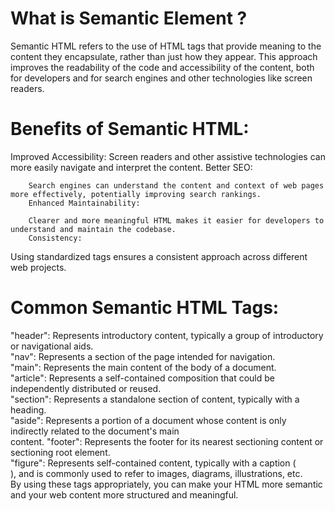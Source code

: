 <h1>What is Semantic Element ?</h1>
<p>Semantic HTML refers to the use of HTML tags that provide meaning to the content they encapsulate, rather than just how they appear. This approach improves the readability of the code and accessibility of the content, both for developers and for search engines and other technologies like screen readers.</p>
<h1>Benefits of Semantic HTML:</h1>
    Improved Accessibility:
        Screen readers and other assistive technologies can more easily navigate and interpret the content.
        Better SEO:

        Search engines can understand the content and context of web pages more effectively, potentially improving search rankings.
        Enhanced Maintainability:

        Clearer and more meaningful HTML makes it easier for developers to understand and maintain the codebase.
        Consistency:
Using standardized tags ensures a consistent approach across different web projects.

<h1>Common Semantic HTML Tags:</h1>
    "header": Represents introductory content, typically a group of introductory or navigational aids.<br>
    "nav": Represents a section of the page intended for navigation.<br>
    "main": Represents the main content of the body of a document.<br>
    "article": Represents a self-contained composition that could be independently distributed or reused.<br>
    "section": Represents a standalone section of content, typically with a heading.<br>
    "aside": Represents a portion of a document whose content is only indirectly related to the document's main <br>content.
    "footer": Represents the footer for its nearest sectioning content or sectioning root element.<br>
    "figure": Represents self-contained content, typically with a caption (<figcaption>), and is commonly used to refer to images, diagrams, illustrations, etc.<br>
By using these tags appropriately, you can make your HTML more semantic and your web content more structured and meaningful.